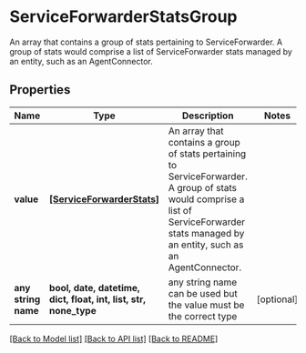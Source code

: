 # ServiceForwarderStatsGroup

An array that contains a group of stats pertaining to ServiceForwarder.  A group of stats would comprise a list of ServiceForwarder  stats managed by an entity, such as an AgentConnector. 

## Properties
Name | Type | Description | Notes
------------ | ------------- | ------------- | -------------
**value** | [**[ServiceForwarderStats]**](ServiceForwarderStats.md) | An array that contains a group of stats pertaining to ServiceForwarder.  A group of stats would comprise a list of ServiceForwarder  stats managed by an entity, such as an AgentConnector.  | 
**any string name** | **bool, date, datetime, dict, float, int, list, str, none_type** | any string name can be used but the value must be the correct type | [optional]

[[Back to Model list]](../README.md#documentation-for-models) [[Back to API list]](../README.md#documentation-for-api-endpoints) [[Back to README]](../README.md)



